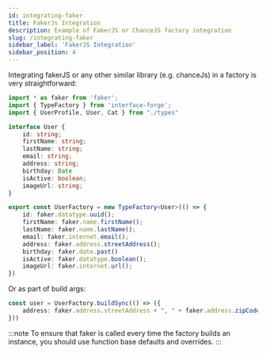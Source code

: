 ```yaml
---
id: integrating-faker
title: FakerJs Integration
description: Example of FakerJS or ChanceJS factory integration
slug: /integrating-faker
sidebar_label: 'FakerJS Integration'
sidebar_position: 4
---
```


Integrating fakerJS or any other similar library (e.g. chanceJs) in a factory is very straightforward:

```typescript
import * as faker from 'faker';
import { TypeFactory } from 'interface-forge';
import { UserProfile, User, Cat } from "./types"

interface User {
    id: string;
    firstName: string;
    lastName: string;
    email: string;
    address: string;
    birthday: Date
    isActive: boolean;
    imageUrl: string;
}

export const UserFactory = new TypeFactory<User>(() => {
    id: faker.datatype.uuid();
    firstName: faker.name.firstName();
    lastName: faker.name.lastName();
    email: faker.internet.email();
    address: faker.address.streetAddress();
    birthday: faker.date.past()
    isActive: faker.datatype.boolean();
    imageUrl: faker.internet.url();
})
```

Or as part of build args: 

```typescript
const user = UserFactory.buildSync(() => ({
    address: faker.address.streetAddress + ", " + faker.address.zipCode()
}))
```

:::note
To ensure that faker is called every time the factory builds an instance, you should use function base defaults and overrides. 
:::

